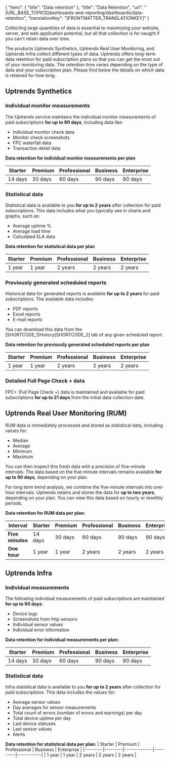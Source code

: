 {
  "hero": {
    "title": "Data retention"
  },
  "title": "Data Retention",
  "url": "[URL_BASE_TOPICS]dashboards-and-reporting/dashboards/data-retention",
  "translationKey": "[FRONTMATTER_TRANSLATIONKEY]"
}

Collecting large quantities of data is essential to maximizing your website, server, and web application potential, but all that collection is for naught if you can't retain data over time.

The products Uptrends Synthetics, Uptrends Real User Monitoring, and Uptrends Infra collect different types of data. Uptrends offers long-term data retention for paid subscription plans so that you can get the most out of your monitoring data. The retention time varies depending on the type of data and your subscription plan. Please find below the details on which data is retained for how long.

## Uptrends Synthetics

### Individual monitor measurements

The Uptrends service maintains the individual monitor measurements of paid subscriptions **for up to 90 days**, including data like:

-   Individual monitor check data
-   Monitor check screenshots
-   FPC waterfall data
-   Transaction detail data

**Data retention for individual monitor measurements per plan**

| Starter | Premium | Professional | Business | Enterprise |
|---------|---------|--------------|----------|------------|
| 14 days | 30 days | 60 days      | 90 days  | 90 days    |

### Statistical data

Statistical data is available to you **for up to 2 years** after collection for paid subscriptions. This data includes what you typically see in charts and graphs, such as:

-   Average uptime %
-   Average load time
-   Calculated SLA data

**Data retention for statistical data per plan**

| Starter | Premium | Professional | Business | Enterprise |
|---------|---------|--------------|----------|------------|
| 1 year  | 1 year  | 2 years      | 2 years  | 2 years    |

### Previously generated scheduled reports

Historical data for generated reports is available **for up to 2 years** for paid subscriptions. The available data includes:

-   PDF reports
-   Excel reports
-   E-mail reports

You can download this data from the [SHORTCODE_1]History[SHORTCODE_2] tab of any given scheduled report.

**Data retention for previously generated scheduled reports per plan**

| Starter | Premium | Professional | Business | Enterprise |
|---------|---------|--------------|----------|------------|
| 1 year  | 1 year  | 2 years      | 2 years  | 2 years    |

### Detailed Full Page Check \+ data

FPC\+ (Full Page Check \+) data is maintained and available for paid subscriptions **for up to 21 days** from the initial data collection date.

## Uptrends Real User Monitoring (RUM)

RUM data is immediately processed and stored as statistical data, including values for:

- Median
- Average
- Minimum
- Maximum

You can then inspect this fresh data with a precision of five-minute intervals. The data based on the five-minute intervals remains available **for up to 90 days**, depending on your plan.

For long term trend analysis, we combine the five-minute intervals into one-hour intervals. Uptrends retains and stores the data for **up to two years**, depending on your plan. You can view this data based on hourly or monthly periods.

**Data retention for RUM data per plan:**

| Interval         | Starter | Premium | Professional | Business | Enterprise |
|------------------|---------|---------|--------------|----------|------------|
| **Five minutes** | 14 days | 30 days | 60 days      | 90 days  | 90 days    |
| **One hour**     | 1 year  | 1 year  | 2 years      | 2 years  | 2 years    |

## Uptrends Infra

### Individual measurements

The following individual measurements of paid subscriptions are maintained **for up to 90 days**:

- Device logs
- Screenshots from http sensors
- Individual sensor values
- Individual error information

**Data retention for individual measurements per plan:**

| Starter | Premium | Professional | Business | Enterprise |
|---------|---------|--------------|----------|------------|
| 14 days | 30 days | 60 days      | 90 days  | 90 days    |


### Statistical data

Infra statistical data is available to you **for up to 2 years** after collection for paid subscriptions. This data includes the values for:

- Average sensor values
- Day averages for sensor measurements
- Total count of errors (number of errors and warnings) per day
- Total device uptime per day
- Last device statuses
- Last sensor values
- Alerts

**Data retention for statistical data per plan:**
| Starter | Premium | Professional | Business | Enterprise |
|---------|---------|--------------|----------|------------|
| 1 year  | 1 year  | 2 years      | 2 years  | 2 years    |
